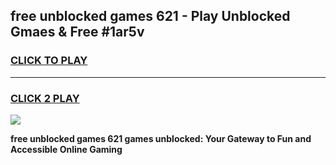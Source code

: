 
## free unblocked games 621 - Play Unblocked Gmaes & Free #1ar5v
<h3>
<a href="https://premium.freeplayer.one?title=free_unblocked_games_621&ref=03M">CLICK TO PLAY</a></h3>
<hr>

<h3>
<a href="https://premium.freeplayer.one?title=free_unblocked_games_621&ref=03M">CLICK 2 PLAY</a>
  
</h3>

<a href="https://premium.freeplayer.one?title=free_unblocked_games_621&ref=03M"><img src="https://clearcache.store/games.png"></a>


**free unblocked games 621 games unblocked: Your Gateway to Fun and Accessible Online Gaming**
